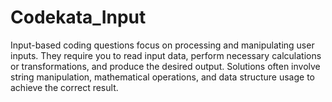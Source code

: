 # Codekata_Input
Input-based coding questions focus on processing and manipulating user inputs. They require you to read input data, perform necessary calculations or transformations, and produce the desired output. Solutions often involve string manipulation, mathematical operations, and data structure usage to achieve the correct result.

